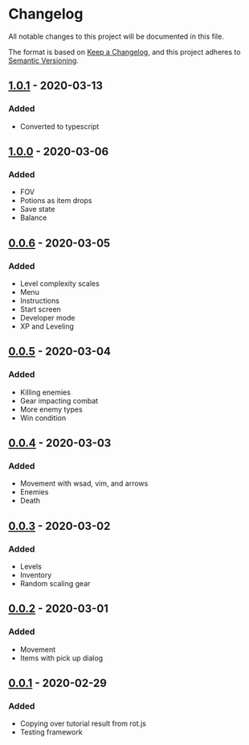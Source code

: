 # Changelog

All notable changes to this project will be documented in this file.

The format is based on [Keep a Changelog](https://keepachangelog.com/en/1.0.0/),
and this project adheres to [Semantic Versioning](https://semver.org/spec/v2.0.0.html).

## [1.0.1] - 2020-03-13

### Added

- Converted to typescript

## [1.0.0] - 2020-03-06

### Added

- FOV
- Potions as item drops
- Save state
- Balance

## [0.0.6] - 2020-03-05

### Added

- Level complexity scales
- Menu
- Instructions
- Start screen
- Developer mode
- XP and Leveling

## [0.0.5] - 2020-03-04

### Added

- Killing enemies
- Gear impacting combat
- More enemy types
- Win condition

## [0.0.4] - 2020-03-03

### Added

- Movement with wsad, vim, and arrows
- Enemies
- Death

## [0.0.3] - 2020-03-02

### Added

- Levels
- Inventory
- Random scaling gear

## [0.0.2] - 2020-03-01

### Added

- Movement
- Items with pick up dialog

## [0.0.1] - 2020-02-29

### Added

- Copying over tutorial result from rot.js
- Testing framework

[unreleased]: https://github.com/katerberg/7drl/compare/v1.0.1...HEAD
[1.0.1]: https://github.com/katerberg/7drl/releases/tag/v1.0.1
[1.0.0]: https://github.com/katerberg/7drl/releases/tag/v1.0.0
[0.0.6]: https://github.com/katerberg/7drl/releases/tag/v0.0.6
[0.0.5]: https://github.com/katerberg/7drl/releases/tag/v0.0.5
[0.0.4]: https://github.com/katerberg/7drl/releases/tag/v0.0.4
[0.0.3]: https://github.com/katerberg/7drl/releases/tag/v0.0.3
[0.0.2]: https://github.com/katerberg/7drl/releases/tag/v0.0.2
[0.0.1]: https://github.com/katerberg/7drl/releases/tag/v0.0.1
